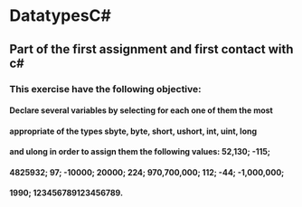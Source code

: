 # DatatypesC#

## Part of the first assignment and first contact with c#

### This exercise have the following objective: 
#### Declare several variables by selecting for each one of them the most
#### appropriate of the types sbyte, byte, short, ushort, int, uint, long
#### and ulong in order to assign them the following values: 52,130; -115;
#### 4825932; 97; -10000; 20000; 224; 970,700,000; 112; -44; -1,000,000;
#### 1990; 123456789123456789.
